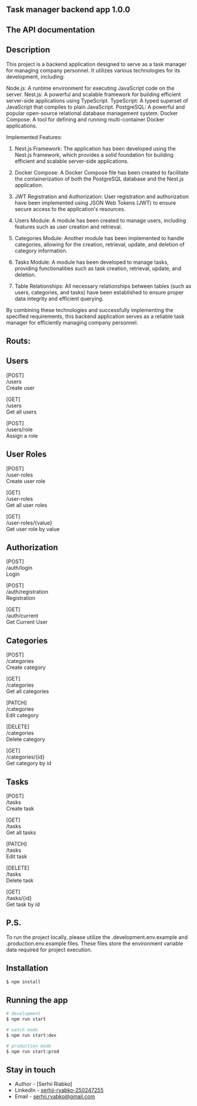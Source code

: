## Task manager backend app 1.0.0 

## The API documentation

## Description

This project is a backend application designed to serve as a task manager for managing company personnel. It utilizes various technologies for its development, including:

Node.js: A runtime environment for executing JavaScript code on the server.
Nest.js: A powerful and scalable framework for building efficient server-side applications using TypeScript.
TypeScript: A typed superset of JavaScript that compiles to plain JavaScript.
PostgreSQL: A powerful and popular open-source relational database management system.
Docker Compose: A tool for defining and running multi-container Docker applications.

Implemented Features:

1. Nest.js Framework: The application has been developed using the Nest.js framework, which provides a solid foundation for building efficient and scalable server-side applications.

2. Docker Compose: A Docker Compose file has been created to facilitate the containerization of both the PostgreSQL database and the Nest.js application.

3. JWT Registration and Authorization: User registration and authorization have been implemented using JSON Web Tokens (JWT) to ensure secure access to the application's resources.

4. Users Module: A module has been created to manage users, including features such as user creation and retrieval.

5. Categories Module: Another module has been implemented to handle categories, allowing for the creation, retrieval, update, and deletion of category information.

6. Tasks Module: A module has been developed to manage tasks, providing functionalities such as task creation, retrieval, update, and deletion.

7. Table Relationships: All necessary relationships between tables (such as users, categories, and tasks) have been established to ensure proper data integrity and efficient querying.

By combining these technologies and successfully implementing the specified requirements, this backend application serves as a reliable task manager for efficiently managing company personnel.

## Routs:

## Users

[POST]  
/users  
Create user

[GET]  
/users  
Get all users

[POST]  
/users/role  
Assign a role

## User Roles

[POST]  
/user-roles  
Create user role

[GET]  
/user-roles  
Get all user roles

[GET]  
/user-roles/{value}  
Get user role by value

## Authorization

[POST]  
/auth/login  
Login

[POST]  
/auth/registration  
Registration

[GET]  
/auth/current  
Get Current User

## Categories

[POST]  
/categories  
Create category

[GET]  
/categories  
Get all categories

[PATCH]  
/categories  
Edit category

[DELETE]  
/categories  
Delete category

[GET]  
/categories/{id}  
Get category by id

## Tasks


[POST]  
/tasks  
Create task

[GET]  
/tasks  
Get all tasks

[PATCH]  
/tasks  
Edit task

[DELETE]  
/tasks  
Delete task

[GET]  
/tasks/{id}  
Get task by id

## P.S.
To run the project locally, please utilize the .development.env.example and .production.env.example files. These files store the environment variable data required for project execution.

## Installation

```bash
$ npm install
```

## Running the app

```bash
# development
$ npm run start

# watch mode
$ npm run start:dev

# production mode
$ npm run start:prod
```

## Stay in touch

- Author - [Serhii Riabko]
- LinkedIn - [serhii-ryabko-250247255](https://www.linkedin.com/in/serhii-ryabko-250247255/)
- Email - [serhii.ryabko@gmail.com](serhii.ryabko@gmail.com)

